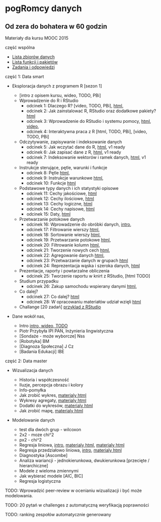﻿
pogRomcy danych
===============
Od zera do bohatera w 60 godzin
-------------------------------

Materiały dla kursu MOOC 2015

część wspólna

+ [Lista zbiorów danych](https://rawgit.com/pbiecek/MOOC/master/0_dane/0_dane.html)
+ [Lista funkcji i pakietów](https://rawgit.com/pbiecek/MOOC/master/0_dane/1_skorowidz.html)
+ [Zadania i odpowiedzi](https://rawgit.com/pbiecek/MOOC/master/0_dane/9_zadania.html)


część 1: Data smart

+ Eksploracja danych z programem R [sezon 1]
  * [intro z opisem kursu, wideo, TODO, PBi]
  * Wprowadzenie do R i RStudio
    + odcinek 1: Dlaczego R? [video, TODO, PBi], [html](https://rawgit.com/pbiecek/MOOC/master/przetwarzanie/introR.md),
    + odcinek 2: Jak zainstalować R, RStudio oraz dodatkowe pakiety? [html](https://rawgit.com/pbiecek/MOOC/master/1_przetwarzanieDanych/1_instalacja.Rmd) 
    + odcinek 3: Wprowadzenie do RStudio i systemu pomocy, [html](https://rawgit.com/pbiecek/MOOC/master/1_przetwarzanieDanych/2_wprowadzenieDoRStudio.html), [video](https://github.com/pbiecek/MOOC/blob/master/1_przetwarzanieDanych/2_MOOC_Przetwarzanie_01.mp4?raw=true), 
    + odcinek 4: Interaktywna praca z R [html, TODO, PBi], [video, TODO, PBi]
  * Odczytywanie, zapisywanie i indeksowanie danych
    + odcinek 5: Jak wczytać dane do R, [html](https://rawgit.com/pbiecek/MOOC/master/1_przetwarzanieDanych/05_wczytywanie.html), v1 ready
    + odcinek 6: Jak zapisać dane z R, [html](https://rawgit.com/pbiecek/MOOC/master/1_przetwarzanieDanych/06_zapisywanie.html), v1 ready
    + odcinek 7: Indeksowanie wektorów i ramek danych, [html](https://rawgit.com/pbiecek/MOOC/master/1_przetwarzanieDanych/07_indeksowanie.html), v1 ready
  * Instrukcje sterujące, pętle, warunki i funkcje
    + odcinek 8: Pętle [html](https://rawgithub.com/pbiecek/MOOC/master/1_przetwarzanieDanych/08_petle.html), 
    + odcinek 9: Instrukcje warunkowe [html](https://rawgithub.com/pbiecek/MOOC/master/1_przetwarzanieDanych/09_instrukcje_warunkowe.html), 
    + odcinek 10: Funkcje [html](https://rawgithub.com/pbiecek/MOOC/master/1_przetwarzanieDanych/10_funkcje.html)
  * Podstawowe typy danych i ich statystyki opisowe
    + odcinek 11: Cechy jakościowe, [html](https://rawgithub.com/pbiecek/MOOC/master/1_przetwarzanieDanych/51_ilosciowe.html)
    + odcinek 12: Cechy ilościowe, [html](https://rawgithub.com/pbiecek/MOOC/master/1_przetwarzanieDanych/52_jakosciowe.html)
    + odcinek 13: Cechy logiczne, [html](https://rawgithub.com/pbiecek/MOOC/master/1_przetwarzanieDanych/53_logiczne.html)
    + odcinek 14: Cechy napisowe, [html](https://rawgithub.com/pbiecek/MOOC/master/1_przetwarzanieDanych/54_napisowe.html)
    + odcinek 15: Daty, [html](https://rawgithub.com/pbiecek/MOOC/master/1_przetwarzanieDanych/55_daty.html)
  * Przetwarzanie potokowe danych
    + odcinek 16: Wprowadzenie do obróbki danych, [intro](https://rawgit.com/pbiecek/MOOC/master/przetwarzanie/dplyrIntro.md), 
    + odcinek 17: Filtrowanie wierszy [html](https://rawgit.com/pbiecek/MOOC/master/1_przetwarzanieDanych/61_dplyr_filter.html), 
    + odcinek 18: Sortowanie wierszy [html](https://rawgit.com/pbiecek/MOOC/master/1_przetwarzanieDanych/62_dplyr_sort.html), 
    + odcinek 19: Przetwarzanie potokowe [html](https://rawgit.com/pbiecek/MOOC/master/1_przetwarzanieDanych/63_dplyr_potok.html), 
    + odcinek 20: Filtrowanie kolumn [html](https://rawgit.com/pbiecek/MOOC/master/1_przetwarzanieDanych/64_dplyr_select.html), 
    + odcinek 21: Tworzenie nowych cech [html](https://rawgit.com/pbiecek/MOOC/master/1_przetwarzanieDanych/65_dplyr_mutate.html), 
    + odcinek 22: Agregowanie danych [html](https://rawgit.com/pbiecek/MOOC/master/1_przetwarzanieDanych/66_dplyr_summarise.html), 
    + odcinek 23: Przetwarzanie danych w grupach [html](https://rawgit.com/pbiecek/MOOC/master/1_przetwarzanieDanych/67_dplyr_groupby.html)
    + odcinek 24: Reprezentacja wąska i szeroka danych, [html](https://rawgit.com/pbiecek/MOOC/https://rawgithub.com/pbiecek/MOOC/master/1_przetwarzanieDanych/7_tidyr.html)
  * Prezentacje, raporty i powtarzalne obliczenia
    + odcinek 25: Tworzenie raportu w knirt z RStudio, [html TODO]
  * Studium przypadku
    + odcinek 26: Zakup samochodu wspierany danymi [html](https://rawgit.com/pbiecek/MOOC/master/1_przetwarzanieDanych/77_przypadekUzycia.Rmd),
  * Co dalej? 
    + odcinek 27: Co dalej? [html](https://rawgit.com/pbiecek/MOOC/master/1_przetwarzanieDanych/99_coDalej.html)
    + odcinek 28: W opracowaniu materiałów udział wzięli [html](https://rawgit.com/pbiecek/MOOC/master/1_przetwarzanieDanych/00_credits.Rmd)
  * Challange [20 zadań] [przyklad z RStudio](http://shiny.rstudio.com/tutorial/quiz/)

+ Dane wokół nas,
  * Intro [intro, wideo, TODO](https://rawgit.com/pbiecek/MOOC/master/motywacja/intro.md)
  * Piotr Przybyła IPI PAN, Inżynieria lingwistyczna 
  * [Sondaże - może wyborcze] Nss
  * [Robotyka] BM
  * [Diagnoza Społeczna] J Cz
  * [Badania Edukacji] IBE


część 2: Data master

+ Wizualizacja danych
  * Historia i współczesność 
  * Iluzje, percepcja obrazu i kolory
  * Info-pomyłka
  * Jak zrobić wykres, [materialy html](https://rawgit.com/pbiecek/MOOC/master/3_wizualizacjaDanych/1_podstawy.html)
  * Wykresy agregaty,  [materialy html](https://rawgit.com/pbiecek/MOOC/master/3_wizualizacjaDanych/2_agregaty.html)
  * Dodatki do wykresów,  [materialy html](https://rawgit.com/pbiecek/MOOC/master/3_wizualizacjaDanych/3_dodatki.html)
  * Jak zrobić mapę, [materialy html](https://rawgit.com/pbiecek/MOOC/master/3_wizualizacjaDanych/4_mapy.html)


+ Modelowanie danych
  * test dla dwóch grup - wilcoxon
  * 2x2  - moze chi^2
  * px2  - chi^2
  * Regresja liniowa, [intro](https://rawgit.com/pbiecek/MOOC/master/modelowanie/regresjaIntro.md), [materialy html](https://rawgit.com/pbiecek/MOOC/master/modelowanie/regresjaProsta.html), [materialy html](https://rawgit.com/pbiecek/MOOC/master/modelowanie/dopasowanieModelu.html)
  * Regresja przedziałowo liniowa, [intro](https://rawgit.com/pbiecek/MOOC/master/modelowanie/przedzialowaIntro.md),   [materialy html](https://rawgit.com/pbiecek/MOOC/master/modelowanie/regresjaMultiplikatywna.html)
  * Diagnostyka [Ascombe]
  * Analiza wariancji - jednokierunkowa, dwukierunkowa [przecięte / hierarchiczne]
  * Modele z wieloma zmiennymi
  * Jak wybierać modele [AIC, BIC]
  * Regresja logistyczna

TODO: Wprowadzić peer-review w ocenianiu wizualizacji i być może modelowania.

TODO: 20 pytań w challenges z automatyczną weryfikacją poprawności

TODO: ranking zespołów automatycznie generowany
